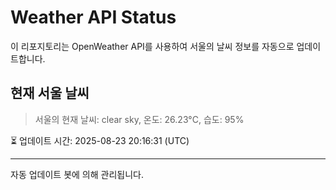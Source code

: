 
# Weather API Status

이 리포지토리는 OpenWeather API를 사용하여 서울의 날씨 정보를 자동으로 업데이트합니다.

## 현재 서울 날씨
> 서울의 현재 날씨: clear sky, 온도: 26.23°C, 습도: 95%

⏳ 업데이트 시간: 2025-08-23 20:16:31 (UTC)

---
자동 업데이트 봇에 의해 관리됩니다.

